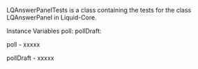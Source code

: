 LQAnswerPanelTests is a class containing the tests for the class LQAnswerPanel in Liquid-Core.

Instance Variables
	poll:		<Object>
	pollDraft:		<Object>

poll
	- xxxxx

pollDraft
	- xxxxx
